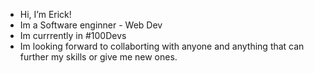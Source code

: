 - Hi, I’m Erick!
- Im a Software enginner - Web Dev
- Im currrently in #100Devs
- Im looking forward to collaborting with anyone and anything that can further my skills or give me new ones.

<!---
Erick512/Erick512 is a ✨ special ✨ repository because its `README.md` (this file) appears on your GitHub profile.
You can click the Preview link to take a look at your changes.
--->

